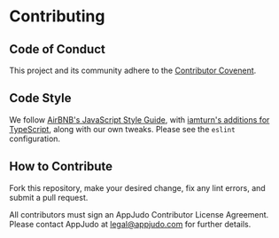 # Contributing

## Code of Conduct

This project and its community adhere to the [Contributor Covenent](./covenant.md).

## Code Style

We follow [AirBNB's JavaScript Style Guide](https://github.com/airbnb/javascript), with [iamturn's additions for TypeScript](https://github.com/iamturns/eslint-config-airbnb-typescript), along with our own tweaks. Please see the `eslint` configuration.

## How to Contribute

Fork this repository, make your desired change, fix any lint errors, and submit a pull request.

All contributors must sign an AppJudo Contributor License Agreement. Please contact AppJudo at legal@appjudo.com for further details.
